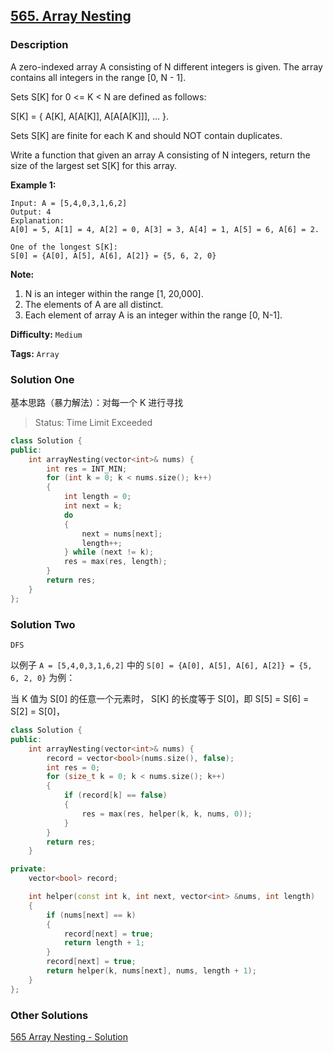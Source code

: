 ## [565. Array Nesting](https://leetcode.com/problems/array-nesting/description/)

### Description

A zero-indexed array A consisting of N different integers is given. The array contains all integers in the range [0, N - 1].

Sets S[K] for 0 <= K < N are defined as follows:

S[K] = { A[K], A[A[K]], A[A[A[K]]], ... }.

Sets S[K] are finite for each K and should NOT contain duplicates.

Write a function that given an array A consisting of N integers, return the size of the largest set S[K] for this array.

**Example 1:**

```
Input: A = [5,4,0,3,1,6,2]
Output: 4
Explanation:
A[0] = 5, A[1] = 4, A[2] = 0, A[3] = 3, A[4] = 1, A[5] = 6, A[6] = 2.

One of the longest S[K]:
S[0] = {A[0], A[5], A[6], A[2]} = {5, 6, 2, 0}
```

**Note:**

1. N is an integer within the range [1, 20,000].
2. The elements of A are all distinct.
3. Each element of array A is an integer within the range [0, N-1].

**Difficulty:** `Medium`

**Tags:** `Array`

### Solution One

基本思路（暴力解法）：对每一个 K 进行寻找

> Status: Time Limit Exceeded

```c++
class Solution {
public:
    int arrayNesting(vector<int>& nums) {
        int res = INT_MIN;
        for (int k = 0; k < nums.size(); k++)
        {
            int length = 0;
            int next = k;
            do
            {
                next = nums[next];
                length++;
            } while (next != k);
            res = max(res, length);
        }
        return res;
    }
};
```

### Solution Two

`DFS`

以例子 `A = [5,4,0,3,1,6,2]` 中的 `S[0] = {A[0], A[5], A[6], A[2]} = {5, 6, 2, 0}` 为例：

当 K 值为 S[0] 的任意一个元素时， S[K] 的长度等于 S[0]，即 S[5] = S[6] = S[2] = S[0]，

```c++
class Solution {
public:
    int arrayNesting(vector<int>& nums) {
        record = vector<bool>(nums.size(), false);
        int res = 0;
        for (size_t k = 0; k < nums.size(); k++)
        {
            if (record[k] == false)
            {
                res = max(res, helper(k, k, nums, 0));
            }
        }
        return res;
    }

private:
    vector<bool> record;

    int helper(const int k, int next, vector<int> &nums, int length)
    {
        if (nums[next] == k)
        {
            record[next] = true;
            return length + 1;
        }
        record[next] = true;
        return helper(k, nums[next], nums, length + 1);
    }
};
```

### Other Solutions

[565 Array Nesting - Solution](https://leetcode.com/problems/array-nesting/solution/#approach-3-without-using-extra-space-accepted)
